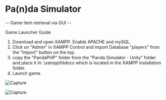 # Pa(n)da Simulator
-- Game item retrieval via GUI -- 

Game Launcher Guide
  1. Download and open XAMPP. Enable APACHE and mySQL.
  2. Click on "Admin" in XAMPP Control and import Database "players" from the "Import" button on the top.
  3. copy the "PandaPHP" folder from the "Panda Simulator - Unity" folder and place it in:
     \xampp\htdocs which is located in the XAMPP installation folder. 
  4. Launch game.


![Capture](https://user-images.githubusercontent.com/59322298/80831833-2d820c00-8bf4-11ea-9801-748818e479ab.JPG)

![Capture](https://user-images.githubusercontent.com/59322298/80832288-0841cd80-8bf5-11ea-98e6-d171fbd58d82.JPG)
